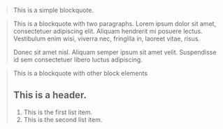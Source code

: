 > This is a simple blockquote.

> This is a blockquote with two paragraphs. Lorem ipsum dolor sit amet, consectetuer adipiscing elit. Aliquam hendrerit mi posuere lectus. Vestibulum enim wisi, viverra nec, fringilla in, laoreet vitae, risus.
> 
> Donec sit amet nisl. Aliquam semper ipsum sit amet velit. Suspendisse id sem consectetuer libero luctus adipiscing.

> This is a blockquote with other block elements
> 
> ## This is a header.
> 
> 1.   This is the first list item.
> 2.   This is the second list item.

